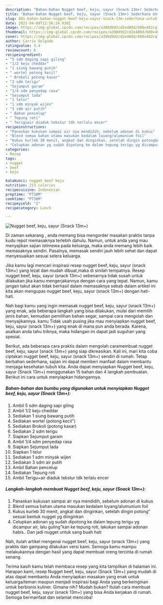 ```yaml
---
description: "Bahan-bahan Nugget beef, keju, sayur (Snack 13m+) Sederhana Untuk Jualan"
title: "Bahan-bahan Nugget beef, keju, sayur (Snack 13m+) Sederhana Untuk Jualan"
slug: 601-bahan-bahan-nugget-beef-keju-sayur-snack-13m-sederhana-untuk-jualan
date: 2021-04-08T12:56:24.930Z
image: https://img-global.cpcdn.com/recipes/a398d9d2cd2e480d/680x482cq70/nugget-beef-keju-sayur-snack-13m-foto-resep-utama.jpg
thumbnail: https://img-global.cpcdn.com/recipes/a398d9d2cd2e480d/680x482cq70/nugget-beef-keju-sayur-snack-13m-foto-resep-utama.jpg
cover: https://img-global.cpcdn.com/recipes/a398d9d2cd2e480d/680x482cq70/nugget-beef-keju-sayur-snack-13m-foto-resep-utama.jpg
author: Carrie Delgado
ratingvalue: 3.4
reviewcount: 6
recipeingredient:
- "5 sdm daging sapi giling"
- "1/2 keju cheddar"
- "1 siung bawang putih"
- " wortel potong kecil"
- " Brokoli potong kasar"
- "2 sdm terigu"
- "Sejumput garam"
- "1/4 sdm penyedap rasa"
- "Sejumput lada"
- "1 telur"
- "1 sdm minyak wijen"
- "3 sdm air putih"
- " Bahan pencelup"
- " Tepung roti"
- " Teriguair diaduk tekstur tdk terlalu encer"
recipeinstructions:
- "Panaskan kukusan sampai air nya mendidih, sebelum adonan di kukus"
- "Blend semua bahan utama masukan kedalam loyang/alumunium foil"
- "Kukus kurleb 30 menit, angkat dan dinginkan, setelah dingin potong&#34; sesuai bentuk nugget yg diinginkan"
- "Celupkan adonan yg sudah dipotong ke dalam tepung terigu yg dicampur air, lalu guling&#34;kan ke tepung roti, lakukan sampai adonan habis.. Dan jadi nugget untuk sang buah hati"
categories:
- Resep
tags:
- nugget
- beef
- keju

katakunci: nugget beef keju 
nutrition: 213 calories
recipecuisine: Indonesian
preptime: "PT10M"
cooktime: "PT38M"
recipeyield: "2"
recipecategory: Lunch

---
```



![Nugget beef, keju, sayur (Snack 13m+)](https://img-global.cpcdn.com/recipes/a398d9d2cd2e480d/680x482cq70/nugget-beef-keju-sayur-snack-13m-foto-resep-utama.jpg)

Di zaman  sekarang , anda memang bisa mengorder masakan praktis tanpa kudu repot memasaknya terlebih dahulu. Namun, untuk anda yang mau menyajikan sajian istimewa pada keluarga, maka anda memang lebih baik memasaknya sendiri. Pasalnya, memasak sendiri jauh lebih sehat dan dapat menyesuaikan sesuai selera keluarga.

Jika kamu lagi mencari inspirasi resep nugget beef, keju, sayur (snack 13m+) yang lezat dan mudah dibuat,maka di sinilah tempatnya. Resep nugget beef, keju, sayur (snack 13m+)  sebenarnya tidak susah untuk dilakukan jika kamu mengerjakannya dengan cara yang tepat. Namun, kamu jangan takut akan tidak berhasil dalam memasaknya 
sebab dalam artikel ini kita akan mengupas nugget beef, keju, sayur (snack 13m+) dengan hati-hati.  



Nah bagi kamu yang ingin memasak nugget beef, keju, sayur (snack 13m+) yang enak, ada beberapa langkah yang bisa dilakukan, mulai dari memilih jenis bahan, kemudian pemilihan bahan segar, sampai cara mengolah dan menyajikannya. kamu Tidak usah pusing jika mau menyiapkan nugget beef, keju, sayur (snack 13m+) yang enak di mana pun anda berada. Karena, asalkan anda  tahu triknya, maka hidangan ini dapat jadi suguhan yang spesial.

Berikut, ada beberapa cara praktis  dalam mengolah caramembuat nugget beef, keju, sayur (snack 13m+) yang siap dikreasikan. Kali ini, mari kita coba ciptakan nugget beef, keju, sayur (snack 13m+) sendiri di rumah. Tetap berbahan sederhana, sajian ini dapat memberi manfaat dalam membantu menjaga kesehatan tubuh kita. Anda dapat menyiapkan Nugget beef, keju, sayur (Snack 13m+) menggunakan 15 bahan dan 4 langkah pembuatan. Berikut ini cara untuk menyiapkan hidangannya.

<!--inarticleads1-->

##### Bahan-bahan dan bumbu yang digunakan untuk menyiapkan Nugget beef, keju, sayur (Snack 13m+):

1. Ambil 5 sdm daging sapi giling
1. Ambil 1/2 keju cheddar
1. Sediakan 1 siung bawang putih
1. Sediakan  wortel (potong kecil&#34;)
1. Sediakan  Brokoli (potong kasar)
1. Sediakan 2 sdm terigu
1. Siapkan Sejumput garam
1. Ambil 1/4 sdm penyedap rasa
1. Siapkan Sejumput lada
1. Siapkan 1 telur
1. Sediakan 1 sdm minyak wijen
1. Sediakan 3 sdm air putih
1. Ambil  Bahan pencelup
1. Sediakan  Tepung roti
1. Ambil  Terigu+air diaduk tekstur tdk terlalu encer




<!--inarticleads2-->

##### Langkah-langkah membuat Nugget beef, keju, sayur (Snack 13m+):

1. Panaskan kukusan sampai air nya mendidih, sebelum adonan di kukus
1. Blend semua bahan utama masukan kedalam loyang/alumunium foil
1. Kukus kurleb 30 menit, angkat dan dinginkan, setelah dingin potong&#34; sesuai bentuk nugget yg diinginkan
1. Celupkan adonan yg sudah dipotong ke dalam tepung terigu yg dicampur air, lalu guling&#34;kan ke tepung roti, lakukan sampai adonan habis.. Dan jadi nugget untuk sang buah hati




Nah, itulah artikel mengenai  nugget beef, keju, sayur (snack 13m+)  yang praktis dan gampang dilakukan versi kami. Semoga kamu mampu melakukannya dengan hasil yang dapat membuat oreng tercinta di rumah senang. 

Terima kasih kamu telah membaca resep yang kita tampilkan di halaman ini. Harapan kami, resep  Nugget beef, keju, sayur (Snack 13m+) yang mudah di atas dapat membantu Anda menyiapkan masakan yang enak untuk keluarga/teman maupun menjadi inspirasi bagi Anda yang berkeinginan untuk berbisnis kuliner. Gimana nih? Mudah bukan? Itulah cara membuat nugget beef, keju, sayur (snack 13m+) yang bisa Anda kerjakan di rumah. Semoga bermanfaat dan selamat mencoba!

